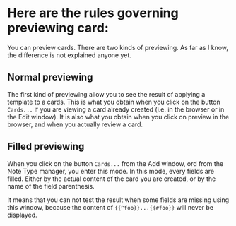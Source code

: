 # Here are the rules governing previewing card:

You can preview cards. There are two kinds of previewing. As far as I
know, the difference is not explained anyone yet.

## Normal previewing
The first kind of previewing allow you to see the result of applying a
template to a cards. This is what you obtain when you click on the
button ```Cards...``` if you are viewing a card already created (i.e. in
the browser or in the Edit window). It is also what you obtain when
you click on preview in the browser, and when you actually review a
card.

## Filled previewing
When you click on the button ```Cards...``` from the Add window, ord
from the Note Type manager, you enter this mode. In this mode, every
fields are filled. Either by the actual content of the card you are
created, or by the name of the field parenthesis.

It means that you can not test the result when some fields are missing
using this window, because the content of ```{{^foo}}...{{#foo}}```
will never be displayed.
